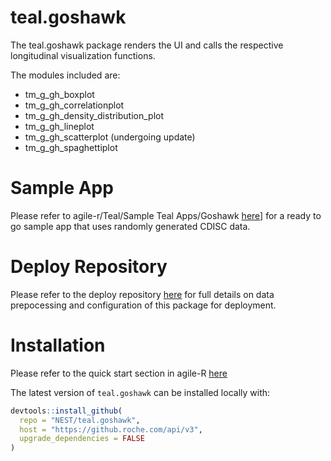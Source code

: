 # teal.goshawk
The teal.goshawk package renders the UI and calls the respective longitudinal visualization functions.

The modules included are:

- tm_g_gh_boxplot
- tm_g_gh_correlationplot
- tm_g_gh_density_distribution_plot
- tm_g_gh_lineplot
- tm_g_gh_scatterplot (undergoing update)
- tm_g_gh_spaghettiplot

# Sample App
Please refer to agile-r/Teal/Sample Teal Apps/Goshawk [here](https://pages.github.roche.com/NEST/docs/hugo/NEST/agile-R/master/teal/sample_apps/sample-app-goshawk)] for a ready to go sample app that uses randomly generated CDISC data.
# Deploy Repository
Please refer to the deploy repository [here](https://github.roche.com/STATSSPA/statsspa_384) for full details on data prepocessing and configuration of this package for deployment.

# Installation

Please refer to the quick start section in agile-R [here](https://pages.github.roche.com/NEST/docs/hugo/NEST/agile-R/master/quick_start/install-nest-environment/)

The latest version of `teal.goshawk` can be installed locally with:
```r
devtools::install_github(
  repo = "NEST/teal.goshawk",
  host = "https://github.roche.com/api/v3",
  upgrade_dependencies = FALSE
)
```
